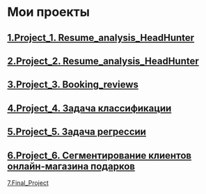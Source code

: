 # Мои проекты
## [1.Project_1. Resume_analysis_HeadHunter](https://github.com/EvgeniiOvcharenko/Project_Data_Science/tree/master/Project_1_Resume_analysis_HeadHunter)
## [2.Project_2. Resume_analysis_HeadHunter ](https://github.com/EvgeniiOvcharenko/Project_Data_Science/tree/master/Project_2_Resume_analysis_HeadHunter)
## [3.Project_3. Booking_reviews ](https://github.com/EvgeniiOvcharenko/Project_Data_Science/tree/master/Project_3_EDA%20_%20Feature%20Engineering)
## [4.Project_4. Задача классификации](https://github.com/EvgeniiOvcharenko/Project_Data_Science/tree/master/PROJECT-4.%20%D0%97%D0%B0%D0%B4%D0%B0%D1%87%D0%B0%20%D0%BA%D0%BB%D0%B0%D1%81%D1%81%D0%B8%D1%84%D0%B8%D0%BA%D0%B0%D1%86%D0%B8%D0%B8)
## [5.Project_5. Задача регрессии](https://github.com/EvgeniiOvcharenko/Project_Data_Science/tree/master/Project_5.%20%D0%97%D0%B0%D0%B4%D0%B0%D1%87%D0%B0%20%D1%80%D0%B5%D0%B3%D1%80%D0%B5%D1%81%D1%81%D0%B8%D0%B8)
## [6.Project_6. Сегментирование клиентов онлайн-магазина подарков](https://github.com/EvgeniiOvcharenko/Project_Data_Science/tree/master/Project_6.%20%D0%A1%D0%B5%D0%B3%D0%BC%D0%B5%D0%BD%D1%82%D0%B8%D1%80%D0%BE%D0%B2%D0%B0%D0%BD%D0%B8%D0%B5%20%D0%BA%D0%BB%D0%B8%D0%B5%D0%BD%D1%82%D0%BE%D0%B2%20%D0%BE%D0%BD%D0%BB%D0%B0%D0%B9%D0%BD-%D0%BC%D0%B0%D0%B3%D0%B0%D0%B7%D0%B8%D0%BD%D0%B0%20%D0%BF%D0%BE%D0%B4%D0%B0%D1%80%D0%BA%D0%BE%D0%B2)
[7.Final_Project](https://github.com/EvgeniiOvcharenko/Project_Data_Science/tree/master/Project_final)